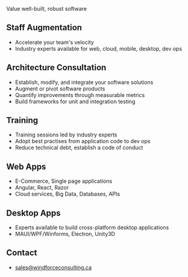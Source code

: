Value well-built, robust software

## Staff Augmentation
- Accelerate your team's velocity
- Industry experts available for web, cloud, mobile, desktop, dev ops

## Architecture Consultation
- Establish, modify, and integrate your software solutions
- Augment or pivot software products
- Quantify improvements through measurable metrics
- Build frameworks for unit and integration testing

## Training
- Training sessions led by industry experts
- Adopt best practises from application code to dev ops
- Reduce technical debt, establish a code of conduct

## Web Apps
- E-Commerce, Single page applications
- Angular, React, Razor
- Cloud services, Big Data, Databases, APIs

## Desktop Apps
- Experts available to build cross-platform desktop applications
- MAUI/WPF/Winforms, Electron, Unity3D

## Contact
- sales@windforceconsulting.ca
